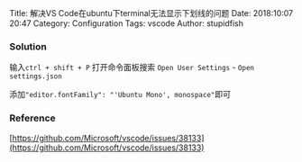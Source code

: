 Title: 解决VS Code在ubuntu下terminal无法显示下划线的问题
Date: 2018:10:07 20:47
Category: Configuration
Tags: vscode
Author: stupidfish

### Solution

输入`ctrl + shift + P` 打开命令面板搜索 `Open User Settings` - `Open settings.json`

添加`"editor.fontFamily": "'Ubuntu Mono', monospace"`即可

### Reference

[https://github.com/Microsoft/vscode/issues/38133](https://github.com/Microsoft/vscode/issues/38133)

